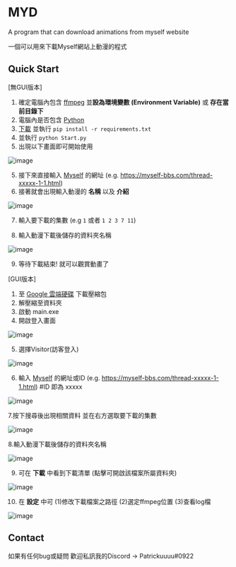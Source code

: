 # MYD
A program that can download animations from myself website 

一個可以用來下載Myself網站上動漫的程式

## Quick Start 
[無GUI版本]
1. 確定電腦內包含 [ffmpeg](https://ffmpeg.org/) 並**設為環境變數 (Environment Variable)** 或 **存在當前目錄下**
2. 電腦內是否包含 [Python](https://www.python.org/)
3. [下載](https://github.com/taro0513/MYD/archive/refs/heads/master.zip) 並執行 ```pip install -r requirements.txt```
4. 並執行 ```python Start.py```
5. 出現以下畫面即可開始使用

![image](https://user-images.githubusercontent.com/56122956/140645627-ec086b64-096f-435a-9eaf-e1870ff498fb.png)

5. 接下來直接輸入 [Myself](https://myself-bbs.com/portal.php) 的網址 (e.g. https://myself-bbs.com/thread-xxxxx-1-1.html)
6. 接著就會出現輸入動漫的 **名稱** 以及 **介紹**

![image](https://user-images.githubusercontent.com/56122956/140645895-5549fa9f-5d74-4d1e-b1a7-909ff591d77a.png)

7. 輸入要下載的集數 (e.g ```1``` 或者 ```1 2 3 7 11```)

8. 輸入動漫下載後儲存的資料夾名稱

![image](https://user-images.githubusercontent.com/56122956/140645943-5168db47-d88e-4685-8449-45006e5cb722.png)

9. 等待下載結束! 就可以觀賞動畫了

[GUI版本]
1. 至 [Google 雲端硬碟](https://drive.google.com/file/d/1q-ZsSfMPQwoWMx3NZYNbTcNbL8Rv5iWG/view?usp=sharing) 下載壓縮包
2. 解壓縮至資料夾
3. 啟動 main.exe
4. 開啟登入畫面

![image](https://user-images.githubusercontent.com/56122956/140646144-7e796618-c86b-43da-a932-789a600e1fa7.png)

5. 選擇Visitor(訪客登入)

![image](https://user-images.githubusercontent.com/56122956/140646177-43d2c986-91f9-4359-b89c-262e25a3b0ba.png)

6. 輸入 [Myself](https://myself-bbs.com/portal.php) 的網址或ID (e.g. https://myself-bbs.com/thread-xxxxx-1-1.html)
#ID 即為 xxxxx

![image](https://user-images.githubusercontent.com/56122956/140646215-6b01231b-dfc6-4801-ba17-592a67ef5f04.png)

7.按下搜尋後出現相關資料 並在右方選取要下載的集數

![image](https://user-images.githubusercontent.com/56122956/140646311-b395b23d-595b-436e-80eb-c30d869ec067.png)

8.輸入動漫下載後儲存的資料夾名稱

![image](https://user-images.githubusercontent.com/56122956/140646345-4f3d343c-594e-42aa-bc28-eb4920b884b6.png)

9. 可在 **下載** 中看到下載清單 (點擊可開啟該檔案所屬資料夾)

![image](https://user-images.githubusercontent.com/56122956/140646384-9c43fb1d-4b63-40c9-91e8-e46216e47de8.png)

10. 在 **設定** 中可 (1)修改下載檔案之路徑 (2)選定ffmpeg位置 (3)查看log檔

![image](https://user-images.githubusercontent.com/56122956/140646482-95656868-65c0-4e3f-9169-090d90e15dd1.png)

## Contact
如果有任何bug或疑問 歡迎私訊我的Discord -> Patrickuuuu#0922

